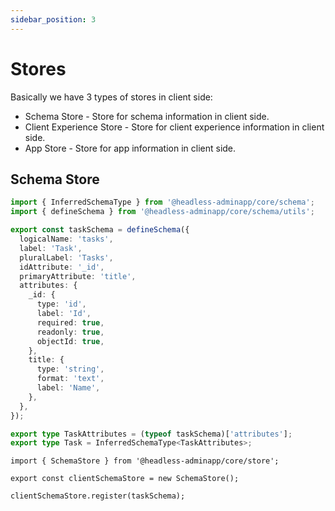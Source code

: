 ```yaml
---
sidebar_position: 3
---
```


# Stores

Basically we have 3 types of stores in client side:

- Schema Store - Store for schema information in client side.
- Client Experience Store - Store for client experience information in client side.
- App Store - Store for app information in client side.

## Schema Store

```ts title="task.ts"
import { InferredSchemaType } from '@headless-adminapp/core/schema';
import { defineSchema } from '@headless-adminapp/core/schema/utils';

export const taskSchema = defineSchema({
  logicalName: 'tasks',
  label: 'Task',
  pluralLabel: 'Tasks',
  idAttribute: '_id',
  primaryAttribute: 'title',
  attributes: {
    _id: {
      type: 'id',
      label: 'Id',
      required: true,
      readonly: true,
      objectId: true,
    },
    title: {
      type: 'string',
      format: 'text',
      label: 'Name',
    },
  },
});

export type TaskAttributes = (typeof taskSchema)['attributes'];
export type Task = InferredSchemaType<TaskAttributes>;
```

```tsx title="clientSchemaStore.ts"
import { SchemaStore } from '@headless-adminapp/core/store';

export const clientSchemaStore = new SchemaStore();

clientSchemaStore.register(taskSchema);
```
